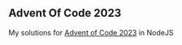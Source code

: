 ## Advent Of Code 2023

My solutions for [Advent of Code 2023](https://adventofcode.com/2023/) in NodeJS
